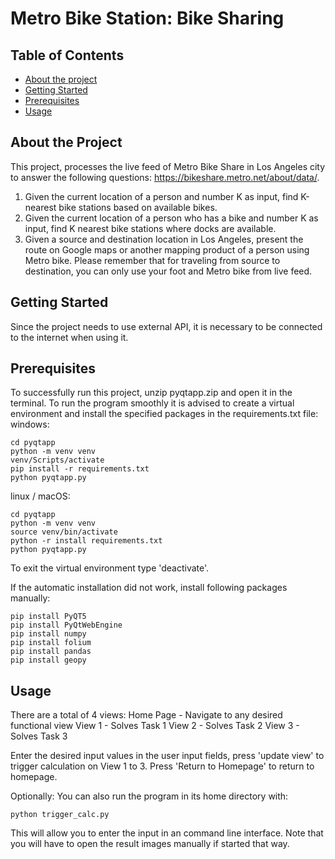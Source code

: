 # Metro Bike Station: Bike Sharing
## Table of Contents
    
  - [About the project](#contributing)
  - [Getting Started](#getting-started)
  - [Prerequisites](#prerequisites)
  - [Usage](#usage)

## About the Project

This project, processes the live feed of Metro Bike Share in Los Angeles city to answer the
following questions: https://bikeshare.metro.net/about/data/.
1. Given the current location of a person and number K as input, find K-nearest bike stations based on
available bikes.
2. Given the current location of a person who has a bike and number K as input, find K nearest bike
stations where docks are available.
3. Given a source and destination location in Los Angeles, present the route on Google maps or another
mapping product of a person using Metro bike. Please remember that for traveling from source to
destination, you can only use your foot and Metro bike from live feed.
## Getting Started

Since the project needs to use external API, it is necessary
to be connected to the internet when using it.

## Prerequisites
To successfully run this project, unzip pyqtapp.zip
and open it in the terminal. To run the program smoothly it is 
advised to create a virtual environment and install the specified packages
in the requirements.txt file:
windows:
```
cd pyqtapp
python -m venv venv
venv/Scripts/activate
pip install -r requirements.txt
python pyqtapp.py
```
linux / macOS:
```
cd pyqtapp
python -m venv venv
source venv/bin/activate 
python -r install requirements.txt
python pyqtapp.py
```

To exit the virtual environment type 'deactivate'.

If the automatic installation did not work, install following packages manually:
```
pip install PyQT5
pip install PyQtWebEngine
pip install numpy
pip install folium
pip install pandas
pip install geopy
```

## Usage
There are a total of 4 views:
Home Page - Navigate to any desired functional view
View 1 - Solves Task 1
View 2 - Solves Task 2
View 3 - Solves Task 3

Enter the desired input values in the user input fields,
press 'update view' to trigger calculation on View 1 to 3.
Press 'Return to Homepage' to return to homepage.

Optionally:
You can also run the program in its home directory with:
```
python trigger_calc.py
```
This will allow you to enter the input in 
an command line interface. Note that you will have to open the 
result images manually if started that way.
